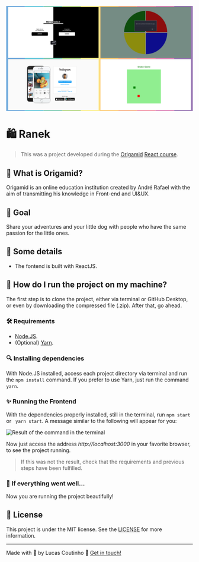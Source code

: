 ![Ranek](readme-images/cover.png)

# :shopping: Ranek

> This was a project developed during the [Origamid](https://www.origamid.com/) [React course](https://www.origamid.com/curso/react-completo/).

## :wolf: What is Origamid?

Origamid is an online education institution created by André Rafael with the aim of transmitting his knowledge in Front-end and UI&UX.

## :dart: Goal 

Share your adventures and your little dog with people who have the same passion for the little ones.

## :scroll: Some details 

- The fontend is built with ReactJS.

## :thinking: How do I run the project on my machine? 

The first step is to clone the project, either via terminal or GitHub Desktop, or even by downloading the compressed file (.zip). After that, go ahead.

### :hammer_and_wrench: Requirements 

- [Node.JS](https://nodejs.org/).
- (Optional) [Yarn](https://yarnpkg.com/).

### :mag: Installing dependencies 

With Node.JS installed, access each project directory via terminal and run the `npm install` command. If you prefer to use Yarn, just run the command `yarn`.

### :sparkles: Running the Frontend

With the dependencies properly installed, still in the terminal, run `npm start` or ` yarn start`. A message similar to the following will appear for you:

![Result of the command in the terminal](readme-images/running-frontend.png)

Now just access the address *http://localhost:3000* in your favorite browser, to see the project running.

> If this was not the result, check that the requirements and previous steps have been fulfilled.

### :tada: If everything went well... 

Now you are running the project beautifully!

## :memo: License

This project is under the MIT license. See the [LICENSE](LICENSE) for more information.

---

Made with :orange_heart: by Lucas Coutinho :wave: [Get in touch!](https://www.linkedin.com/in/lucasmc64/)